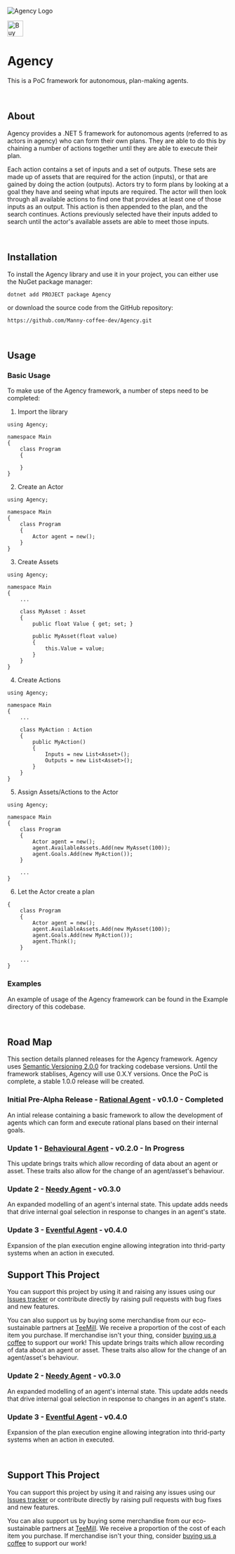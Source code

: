 ![Agency Logo](https://repository-images.githubusercontent.com/381489249/37b6c900-da8a-11eb-90cb-6e291ea3974c)

<a href='https://ko-fi.com/X8X356QT4' target='_blank'><img height='36' style='border:0px;height:36px;' src='https://cdn.ko-fi.com/cdn/kofi2.png?v=2' border='0' alt='Buy Me a Coffee at ko-fi.com' /></a>

# Agency
This is a PoC framework for autonomous, plan-making agents.

<br />

## About
Agency provides a .NET 5 framework for autonomous agents (referred to as actors in agency) who can form their own plans. 
They are able to do this by chaining a number of actions together until they are able to execute their plan.

Each action contains a set of inputs and a set of outputs. These sets are made up of assets that are required for the action (inputs), or that are gained by doing the action (outputs). 
Actors try to form plans by looking at a goal they have and seeing what inputs are required. 
The actor will then look through all available actions to find one that provides at least one of those inputs as an output. This action is then appended to the plan, and the search continues.
Actions previously selected have their inputs added to search until the actor's available assets are able to meet those inputs.

<br />

## Installation
To install the Agency library and use it in your project, you can either use the NuGet package manager:

```
dotnet add PROJECT package Agency
```

or download the source code from the GitHub repository:

```
https://github.com/Manny-coffee-dev/Agency.git
```

<br />

## Usage
### Basic Usage
To make use of the Agency framework, a number of steps need to be completed:

1) Import the library
```
using Agency;

namespace Main
{
    class Program
    {

    }
}
```

2) Create an Actor
```
using Agency;

namespace Main
{
    class Program
    {
        Actor agent = new();
    }
}

```

3) Create Assets
```
using Agency;

namespace Main
{
    ...

    class MyAsset : Asset
    {
        public float Value { get; set; }

        public MyAsset(float value)
        {
            this.Value = value;
        }
    }
}
```

4) Create Actions
```
using Agency;

namespace Main
{
    ...

    class MyAction : Action
    {
        public MyAction()
        {
            Inputs = new List<Asset>();
            Outputs = new List<Asset>();
        }
    }
}
```

5) Assign Assets/Actions to the Actor
```
using Agency;

namespace Main
{
    class Program
    {
        Actor agent = new();
        agent.AvailableAssets.Add(new MyAsset(100));
        agent.Goals.Add(new MyAction());
    }

    ...
}
```

6) Let the Actor create a plan
```
{
    class Program
    {
        Actor agent = new();
        agent.AvailableAssets.Add(new MyAsset(100));
        agent.Goals.Add(new MyAction());
        agent.Think();
    }

    ...
}
```


### Examples
An example of usage of the Agency framework can be found in the Example directory of this codebase.

<br />

## Road Map
This section details planned releases for the Agency framework. Agency uses [Semantic Versioning 2.0.0](https://semver.org/) for tracking codebase versions. Until the framework stablises, 
Agency will use 0.X.Y versions. Once the PoC is complete, a stable 1.0.0 release will be created.

### Initial Pre-Alpha Release - [Rational Agent](https://github.com/Manny-coffee-dev/Agency/milestone/1) - v0.1.0 - Completed
An intial release containing a basic framework to allow the development of agents which can form and execute rational plans based on their internal goals.

### Update 1 - [Behavioural Agent](https://github.com/Manny-coffee-dev/Agency/milestone/3) - v0.2.0 - In Progress
This update brings traits which allow recording of data about an agent or asset. These traits also allow for the change of an agent/asset's behaviour.

### Update 2 - [Needy Agent](https://github.com/Manny-coffee-dev/Agency/milestone/2) - v0.3.0 
An expanded modelling of an agent's internal state. This update adds needs that drive internal goal selection in response to changes in an agent's state.

### Update 3 - [Eventful Agent](https://github.com/Manny-coffee-dev/Agency/milestone/4) - v0.4.0 
Expansion of the plan execution engine allowing integration into thrid-party systems when an action in executed.

## Support This Project
You can support this project by using it and raising any issues using our [Issues tracker](https://github.com/Manny-coffee-dev/Agency/issues) or contribute directly
by raising pull requests with bug fixes and new features.

You can also support us by buying some merchandise from our eco-sustainable partners at [TeeMill](https://coffeebreakdev.teemill.com/).
We receive a proportion of the cost of each item you purchase. If merchandise isn't your thing, consider [buying us a coffee](https://ko-fi.com/coffeebreakdevs) to support our work!
This update brings traits which allow recording of data about an agent or asset. These traits also allow for the change of an agent/asset's behaviour.

### Update 2 - [Needy Agent](https://github.com/Manny-coffee-dev/Agency/milestone/2) - v0.3.0 
An expanded modelling of an agent's internal state. This update adds needs that drive internal goal selection in response to changes in an agent's state.

### Update 3 - [Eventful Agent](https://github.com/Manny-coffee-dev/Agency/milestone/4) - v0.4.0 
Expansion of the plan execution engine allowing integration into thrid-party systems when an action in executed.

<br />

## Support This Project
You can support this project by using it and raising any issues using our [Issues tracker](https://github.com/Manny-coffee-dev/Agency/issues) or contribute directly
by raising pull requests with bug fixes and new features.

You can also support us by buying some merchandise from our eco-sustainable partners at [TeeMill](https://coffeebreakdev.teemill.com/).
We receive a proportion of the cost of each item you purchase. If merchandise isn't your thing, consider [buying us a coffee](https://ko-fi.com/coffeebreakdevs) to support our work!